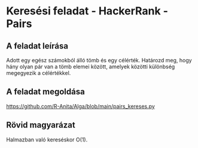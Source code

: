 # Keresési feladat - HackerRank - Pairs
## A feladat leírása
Adott egy egész számokból álló tömb és egy célérték. Határozd meg, hogy hány olyan pár van a tömb elemei között, amelyek közötti különbség megegyezik a célértékkel.
## A feladat megoldása
https://github.com/R-Anita/Alga/blob/main/pairs_kereses.py
## Rövid magyarázat
Halmazban való kereséskor O(1).
